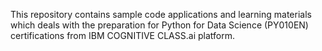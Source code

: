 This repository contains sample code applications and learning materials which deals with the preparation for Python for Data Science (PY010EN) certifications from IBM COGNITIVE CLASS.ai platform.
